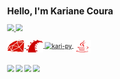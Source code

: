  ## Hello, I'm Kariane Coura
 <div>
  <a href="https://github.com/kariane">
  <img height="180em" src="https://github-readme-stats.vercel.app/api?username=kariane&show_icons=true&theme=dracula&include_all_commits=true&count_private=true"/>
  <img height="180em" src="https://github-readme-stats.vercel.app/api/top-langs/?username=kariane&layout=compact&langs_count=16&theme=dracula"/>
</div>
<div style="display: inline_block"><br>
  <img align="center" alt="kari-rb" height="30" width="40" src="https://raw.githubusercontent.com/devicons/devicon/master/icons/ruby/ruby-plain.svg">
  <img align="center" alt="kari-rails" height="30" width="40" src="https://raw.githubusercontent.com/devicons/devicon/master/icons/rails/rails-plain.svg">
  <img align="center" alt="kari-py" height="30" width="40" src="https://cdn.jsdelivr.net/gh/devicons/devicon/icons/python/python-original.svg">
  <img align="center" alt="kari-java" height="30" width="40" src="https://raw.githubusercontent.com/devicons/devicon/master/icons/java/java-plain.svg">
</div>
  
  ##
 
<div> 
 
  <a href="https://www.instagram.com/kccunh4/" target="_blank"><img src="https://img.shields.io/badge/-Instagram-%23E4405F?style=for-the-badge&logo=instagram&logoColor=white" target="_blank"></a>
   <a href = "mailto:karianecoura@outlook.com"><img src="https://img.shields.io/badge/-Gmail-%23333?style=for-the-badge&logo=gmail&logoColor=white" target="_blank"></a>
  <a href="https://www.linkedin.com/in/karicoura/" target="_blank"><img src="https://img.shields.io/badge/-LinkedIn-%230077B5?style=for-the-badge&logo=linkedin&logoColor=white" target="_blank"></a> 
 <a href="https://twitter.com/Kccunh4" target="_blank"><img src="https://img.shields.io/badge/-Twitter-%230067B6?style=for-the-badge&logo=Twitter&logoColor=white" target="_blank"></a> 
</div>

